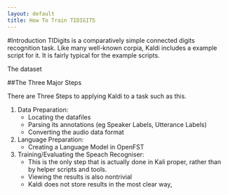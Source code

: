 ```yaml
---
layout: default
title: How To Train TIDIGITS
---
```


#Introduction
TIDigits is a comparatively simple connected digits recognition task.
Like many well-known corpia, Kaldi includes a example script for it.
It is fairly typical for the example scripts.

The dataset 


##The Three Major Steps

There are Three Steps to applying Kaldi to a task such as this.

1. Data Preparation:
   * Locating the datafiles
   * Parsing its annotations (eg Speaker Labels, Utterance Labels)
   * Converting the audio data format
2. Language Preparation:
   * Creating a Language Model in OpenFST
3. Training/Evaluating the Speach Recogniser:
   * This is the only step that is actually done in Kali proper, rather than by helper scripts and tools.
   * Viewing the results is also nontrivial
   * Kaldi does not store results in the most clear way,

